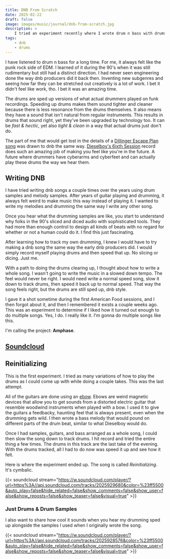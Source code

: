 ```yaml
---
title: DNB From Scratch
date: 2025-02-22
draft: false
image: images/music/journal/dnb-from-scratch.jpg
description: >
    I tried an experiment recently where I wrote drum n bass with drums, bass, and guitars. I first wrote a song, then slowed it down to track the drums, and then sped it back up, because that's roughly how the genre was created to begin with.
tags:
    - dnb
    - drums
---
```


I have listened to drum n bass for a long time. For me, it always felt like the punk rock side of EDM. I learned of it during the 90's when it was still rudimentary but still had a distinct direction. I had never seen engineering done the way dnb producers did it back then. Inventing new subgenres and seeing how far they can be stretched out creatively is a lot of work. I bet it didn't feel like work, tho. I bet it was an amazing time.

The drums are sped up versions of what actual drummers played on funk recordings. Speeding up drums makes them sound tighter and cleaner because there is less resonance from the drums themselves. It also means they have a sound that isn't natural from regular instruments. This results in drums that sound right, yet they've been upgraded by technology too. It can be _fast & hectic_, yet also _tight & clean_ in a way that actual drums just don't do.

The part of me that would get lost in the details of a [Dillinger Escape Plan song](https://www.youtube.com/watch?v=6iczM4AJWgY) was drawn to dnb the same way. [Dieselboy's 6ixth Session](https://www.youtube.com/watch?v=idBA24XCv2s) record does such an amazing job of making you feel like you're in the future. A future where drummers have cyberarms and cyberfeet and can actually play these drums the way we hear them.


## Writing DNB

I have tried writing dnb songs a couple times over the years using drum samples and melody samples. After years of guitar playing and drumming, it always felt weird to make music this way instead of playing it. I wanted to write my melodies and drumming the same way I write any other song.

Once you hear what the drumming samples are like, you start to understand why folks in the 90's sliced and diced audio with sophisticated tools. They had more than enough control to design all kinds of beats with no regard for whether or not a human could do it. I find this just fascinating.

After learning how to track my own drumming, I knew I would have to try making a dnb song the same way the early dnb producers did. I would simply record myself playing drums and then speed that up. No slicing or dicing. Just me.

With a path to doing the drums clearing up, I thought about how to write a whole song. I wasn't going to write the music in a slowed down tempo. The feel would never be right. I would need write a normal speed song, slow it down to track drums, then speed it back up to normal speed. That way the song feels right, but the drums are still sped up, dnb style.

I gave it a shot sometime during the first American Food sessions, and I then forgot about it, and then I remembered it exists a couple weeks ago. This was an experiment to determine if I liked how it turned out enough to do multiple songs. Yes, I do. I really like it. I'm gonna do multiple songs like this.

I'm calling the project: **Amphase**.

## [Soundcloud](https://soundcloud.com/amphase)


## Reinitializing

This is the first experiment. I tried as many variations of how to play the drums as I could come up with while doing a couple takes. This was the last attempt.

All of the guitars are done using an [ebow](https://en.wikipedia.org/wiki/EBow). Ebows are weird magnetic devices that allow you to get sounds from a distorted electric guitar that resemble woodwind instruments when played with a bow. I used it to give the guitars a feedbacky, haunting feel that is always present, even when the drumming gets wild. I then wrote a bass melody that would pound on different parts of the drum beat, similar to what Dieselboy would do.

Once I had samples, guitars, and bass arranged as a whole song, I could then slow the song down to track drums. I hit record and tried the entire thing a few times. The drums in this track are the last take of the evening. With the drums tracked, all I had to do now was speed it up and see how it felt.

Here is where the experiment ended up. The song is called _Reinitializing_. It's cymbalic.

{{< soundcloud stream="https://w.soundcloud.com/player/?url=https%3A//api.soundcloud.com/tracks/2025929680&color=%23ff5500&auto_play=false&hide_related=false&show_comments=false&show_user=false&show_reposts=false&show_teaser=false&visual=true" >}}

### Just Drums & Drum Samples

I also want to share how cool it sounds when you hear my drumming sped up alongside the samples I used when I originally wrote the song.

{{< soundcloud stream="https://w.soundcloud.com/player/?url=https%3A//api.soundcloud.com/tracks/2025928576&color=%23ff5500&auto_play=false&hide_related=false&show_comments=false&show_user=false&show_reposts=false&show_teaser=false&visual=true" >}}
